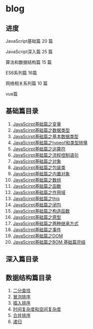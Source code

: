 # blog

## 进度

JavaScript基础篇 20 篇

JavaScript深入篇 25 篇

算法和数据结构篇 15 篇

ES6系列篇 16篇

网络相关系列篇 10 篇

vue篇

## 基础篇目录

1. [JavaScirpt基础篇之变量](https://github.com/rookieandenable/Blog/blob/main/articles/%E5%9F%BA%E7%A1%80%E7%AF%87/JavaScript%E5%9F%BA%E7%A1%80%E7%AF%87%E4%B9%8B%E5%8F%98%E9%87%8F.md)
2. [JavaScirpt基础篇之数据类型](https://github.com/rookieandenable/Blog/blob/main/articles/%E5%9F%BA%E7%A1%80%E7%AF%87/JavaScript%E5%9F%BA%E7%A1%80%E7%AF%87%E4%B9%8B%E6%95%B0%E6%8D%AE%E7%B1%BB%E5%9E%8B.md)
3. [JavaScirpt基础篇之基本数据类型](https://github.com/rookieandenable/Blog/blob/main/articles/%E5%9F%BA%E7%A1%80%E7%AF%87/JavaScript%E5%9F%BA%E7%A1%80%E7%AF%87%E4%B9%8B%E5%9F%BA%E6%9C%AC%E6%95%B0%E6%8D%AE%E7%B1%BB%E5%9E%8B.md)
4. [JavaScirpt基础篇之typeof和类型转换](https://github.com/rookieandenable/Blog/blob/main/articles/%E5%9F%BA%E7%A1%80%E7%AF%87/JavaScript%E5%9F%BA%E7%A1%80%E7%AF%87%E4%B9%8Btypeof.md)
5. [JavaScirpt基础篇之运算符](https://github.com/rookieandenable/Blog/blob/main/articles/%E5%9F%BA%E7%A1%80%E7%AF%87/JavaScript%E5%9F%BA%E7%A1%80%E7%AF%87%E4%B9%8B%E8%BF%90%E7%AE%97%E7%AC%A6.md)
6. [JavaScirpt基础篇之流程控制语句](https://github.com/rookieandenable/Blog/blob/main/articles/%E5%9F%BA%E7%A1%80%E7%AF%87/JavaScript%E5%9F%BA%E7%A1%80%E7%AF%87%E4%B9%8B%E6%B5%81%E7%A8%8B%E6%8E%A7%E5%88%B6%E8%AF%AD%E5%8F%A5.md)
7. [JavaScirpt基础篇之对象](https://github.com/rookieandenable/Blog/blob/main/articles/%E5%9F%BA%E7%A1%80%E7%AF%87/JavaScript%E5%9F%BA%E7%A1%80%E7%AF%87%E4%B9%8B%E5%AF%B9%E8%B1%A1.md)
8. [JavaScirpt基础篇之包装类](https://github.com/rookieandenable/Blog/blob/main/articles/%E5%9F%BA%E7%A1%80%E7%AF%87/JavaScript%E5%9F%BA%E7%A1%80%E7%AF%87%E4%B9%8B%E5%8C%85%E8%A3%85%E7%B1%BB.md)
9. [JavaScirpt基础篇之内置对象](https://github.com/rookieandenable/Blog/blob/main/articles/%E5%9F%BA%E7%A1%80%E7%AF%87/JavaScript%E5%9F%BA%E7%A1%80%E7%AF%87%E4%B9%8B%E5%86%85%E7%BD%AE%E5%AF%B9%E8%B1%A1.md)
10. [JavaScirpt基础篇之数组](https://github.com/rookieandenable/Blog/blob/main/articles/%E5%9F%BA%E7%A1%80%E7%AF%87/JavaScript%E5%9F%BA%E7%A1%80%E7%AF%87%E4%B9%8B%E6%95%B0%E7%BB%84.md)
11. [JavaScirpt基础篇之函数](https://github.com/rookieandenable/Blog/blob/main/articles/%E5%9F%BA%E7%A1%80%E7%AF%87/JavaScript%E5%9F%BA%E7%A1%80%E7%AF%87%E4%B9%8B%E5%87%BD%E6%95%B0.md)
12. [JavaScirpt基础篇之作用域](https://github.com/rookieandenable/Blog/blob/main/articles/%E5%9F%BA%E7%A1%80%E7%AF%87/JavaScript%E5%9F%BA%E7%A1%80%E7%AF%87%E4%B9%8B%E4%BD%9C%E7%94%A8%E5%9F%9F.md)
13. [JavaScirpt基础篇之this](https://github.com/rookieandenable/Blog/blob/main/articles/%E5%9F%BA%E7%A1%80%E7%AF%87/JavaScript%E5%9F%BA%E7%A1%80%E7%AF%87%E4%B9%8Bthis.md)
14. [JavaScirpt基础篇之闭包](https://github.com/rookieandenable/Blog/blob/main/articles/%E5%9F%BA%E7%A1%80%E7%AF%87/JavaScript%E5%9F%BA%E7%A1%80%E7%AF%87%E4%B9%8B%E9%97%AD%E5%8C%85.md)
15. [JavaScirpt基础篇之构造函数](https://github.com/rookieandenable/Blog/blob/main/articles/%E5%9F%BA%E7%A1%80%E7%AF%87/JavaScript%E5%9F%BA%E7%A1%80%E7%AF%87%E4%B9%8B%E6%9E%84%E9%80%A0%E5%87%BD%E6%95%B0.md)
16. [JavaScirpt基础篇之原型](https://github.com/rookieandenable/Blog/blob/main/articles/%E5%9F%BA%E7%A1%80%E7%AF%87/JavaScript%E5%9F%BA%E7%A1%80%E7%AF%87%E4%B9%8B%E5%8E%9F%E5%9E%8B.md)
17. [JavaScirpt基础篇之两种继承方式](https://github.com/rookieandenable/Blog/blob/main/articles/%E5%9F%BA%E7%A1%80%E7%AF%87/JavaScript%E5%9F%BA%E7%A1%80%E7%AF%87%E4%B9%8B%E4%B8%A4%E7%A7%8D%E7%BB%A7%E6%89%BF%E6%96%B9%E5%BC%8F.md)
18. [JavaScirpt基础篇之事件](https://github.com/rookieandenable/Blog/blob/main/articles/%E5%9F%BA%E7%A1%80%E7%AF%87/JavaScript%E5%9F%BA%E7%A1%80%E7%AF%87%E4%B9%8B%E4%BA%8B%E4%BB%B6.md)
19. [JavaScirpt基础篇之DOM](https://github.com/rookieandenable/Blog/blob/main/articles/%E5%9F%BA%E7%A1%80%E7%AF%87/JavaScript%E5%9F%BA%E7%A1%80%E7%AF%87%E4%B9%8BDOM.md)
20. [JavaScirpt基础篇之BOM  基础篇完结](https://github.com/rookieandenable/Blog/blob/main/articles/%E5%9F%BA%E7%A1%80%E7%AF%87/JavaScript%E5%9F%BA%E7%A1%80%E7%AF%87%E4%B9%8BBOM.md)


## 深入篇目录


## 数据结构篇目录
1. [二分查找](https://github.com/rookieandenable/Blog/blob/main/articles/%E6%95%B0%E6%8D%AE%E7%BB%93%E6%9E%84%E5%92%8C%E7%AE%97%E6%B3%95/%E4%BA%8C%E5%88%86%E6%9F%A5%E6%89%BE.md)
2. [冒泡排序](https://github.com/rookieandenable/Blog/blob/main/articles/%E6%95%B0%E6%8D%AE%E7%BB%93%E6%9E%84%E5%92%8C%E7%AE%97%E6%B3%95/%E5%86%92%E6%B3%A1%E6%8E%92%E5%BA%8F.md)
3. [插入排序](https://github.com/rookieandenable/Blog/blob/main/articles/%E6%95%B0%E6%8D%AE%E7%BB%93%E6%9E%84%E5%92%8C%E7%AE%97%E6%B3%95/%E6%8F%92%E5%85%A5%E6%8E%92%E5%BA%8F.md)
4. [时间复杂度和空间复杂度](https://github.com/rookieandenable/Blog/blob/main/articles/%E6%95%B0%E6%8D%AE%E7%BB%93%E6%9E%84%E5%92%8C%E7%AE%97%E6%B3%95/%E6%97%B6%E9%97%B4%E5%A4%8D%E6%9D%82%E5%BA%A6%E5%92%8C%E7%A9%BA%E9%97%B4%E5%A4%8D%E6%9D%82%E5%BA%A6.md)
5. [合并排序](https://github.com/rookieandenable/Blog/blob/main/articles/%E6%95%B0%E6%8D%AE%E7%BB%93%E6%9E%84%E5%92%8C%E7%AE%97%E6%B3%95/%E5%90%88%E5%B9%B6%E6%8E%92%E5%BA%8F.md)
5. [递归]()